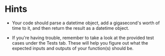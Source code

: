# Hints

-  Your code should parse a datetime object, add a gigasecond's worth of time to it, and then return the result as a datetime object. 

- If you're having trouble, remember to take a look at the provided test cases under the Tests tab. These will help you figure out what the expected inputs and outputs of your function(s) should be.